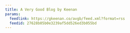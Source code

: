 ```yaml
---
title: A Very Good Blog by Keenan
params:
  feedlink: https://gkeenan.co/avgb/feed.xml?format=rss
  feedid: 27628b05b0e3239af5dd526ed3b055bd
---
```

